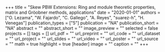 +++
title = "Skew PBW Extensions: Ring and module theoretic properties, matrix and Gröobner methods, applications"
date = "2020-01-01"
authors = ["O. Lezama", "W. Fajardo", "C. Gallego", "A. Reyes", "suarez-h", "H. Venegas"]
publication_types = ["5"]
publication = "NA"
publication_short = "NA"
abstract = ""
abstract_short = ""
image_preview = ""
selected = false
projects = []
tags = []
url_pdf = ""
url_preprint = ""
url_code = ""
url_dataset = ""
url_project = ""
url_slides = ""
url_video = ""
url_poster = ""
url_source = ""
math = true
highlight = true
[header]
image = ""
caption = ""
+++
